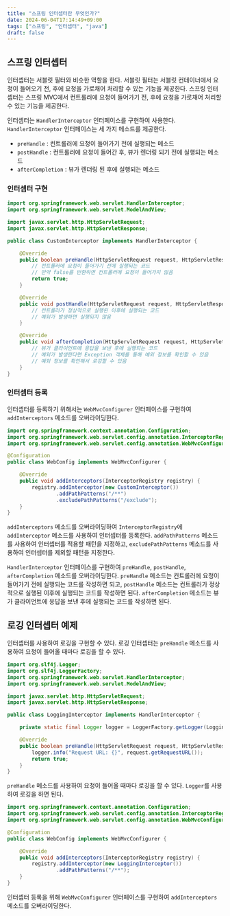 ```yaml
---
title: "스프링 인터셉터란 무엇인가?"
date: 2024-06-04T17:14:49+09:00
tags: ["스프링", "인터셉터", "java"]
draft: false
---
```


## 스프링 인터셉터

인터셉터는 서블릿 필터와 비슷한 역할을 한다. 서블릿 필터는 서블릿 컨테이너에서 요청이 들어오기 전, 후에 요청을 가로채어 처리할 수 있는 기능을 제공한다. 스프링 인터셉터는 스프링 MVC에서 컨트롤러에 요청이 들어가기 전, 후에 요청을 가로채어 처리할 수 있는 기능을 제공한다.

인터셉터는 `HandlerInterceptor` 인터페이스를 구현하여 사용한다. `HandlerInterceptor` 인터페이스는 세 가지 메소드를 제공한다.

-   `preHandle` : 컨트롤러에 요청이 들어가기 전에 실행되는 메소드
-   `postHandle` : 컨트롤러에 요청이 들어간 후, 뷰가 렌더링 되기 전에 실행되는 메소드
-   `afterCompletion` : 뷰가 렌더링 된 후에 실행되는 메소드

### 인터셉터 구현

```java
import org.springframework.web.servlet.HandlerInterceptor;
import org.springframework.web.servlet.ModelAndView;

import javax.servlet.http.HttpServletRequest;
import javax.servlet.http.HttpServletResponse;

public class CustomInterceptor implements HandlerInterceptor {

    @Override
    public boolean preHandle(HttpServletRequest request, HttpServletResponse response, Object handler) throws Exception {
        // 컨트롤러에 요청이 들어가기 전에 실행되는 코드
        // 만약 false를 반환하면 컨트롤러에 요청이 들어가지 않음
        return true;
    }

    @Override
    public void postHandle(HttpServletRequest request, HttpServletResponse response, Object handler, ModelAndView modelAndView) throws Exception {
        // 컨트롤러가 정상적으로 실행된 이후에 실행되는 코드
        // 예외가 발생하면 실행되지 않음
    }

    @Override
    public void afterCompletion(HttpServletRequest request, HttpServletResponse response, Object handler, Exception ex) throws Exception {
        // 뷰가 클라이언트에 응답을 보낸 후에 실행되는 코드
        // 예외가 발생한다면 Exception 객체를 통해 예외 정보를 확인할 수 있음
        // 예외 정보를 확인해서 로깅할 수 있음
    }
}
```

### 인터셉터 등록

인터셉터를 등록하기 위해서는 `WebMvcConfigurer` 인터페이스를 구현하여 `addInterceptors` 메소드를 오버라이딩한다.

```java
import org.springframework.context.annotation.Configuration;
import org.springframework.web.servlet.config.annotation.InterceptorRegistry;
import org.springframework.web.servlet.config.annotation.WebMvcConfigurer;

@Configuration
public class WebConfig implements WebMvcConfigurer {

    @Override
    public void addInterceptors(InterceptorRegistry registry) {
        registry.addInterceptor(new CustomInterceptor())
                .addPathPatterns("/**")
                .excludePathPatterns("/exclude");
    }
}
```

`addInterceptors` 메소드를 오버라이딩하여 `InterceptorRegistry`에 `addInterceptor` 메소드를 사용하여 인터셉터를 등록한다. `addPathPatterns` 메소드를 사용하여 인터셉터를 적용할 패턴을 지정하고, `excludePathPatterns` 메소드를 사용하여 인터셉터를 제외할 패턴을 지정한다.

`HandlerInterceptor` 인터페이스를 구현하여 `preHandle`, `postHandle`, `afterCompletion` 메소드를 오버라이딩한다. `preHandle` 메소드는 컨트롤러에 요청이 들어가기 전에 실행되는 코드를 작성하면 되고, `postHandle` 메소드는 컨트롤러가 정상적으로 실행된 이후에 실행되는 코드를 작성하면 된다. `afterCompletion` 메소드는 뷰가 클라이언트에 응답을 보낸 후에 실행되는 코드를 작성하면 된다.

## 로깅 인터셉터 예제

인터셉터를 사용하여 로깅을 구현할 수 있다. 로깅 인터셉터는 `preHandle` 메소드를 사용하여 요청이 들어올 때마다 로깅을 할 수 있다.

```java
import org.slf4j.Logger;
import org.slf4j.LoggerFactory;
import org.springframework.web.servlet.HandlerInterceptor;
import org.springframework.web.servlet.ModelAndView;

import javax.servlet.http.HttpServletRequest;
import javax.servlet.http.HttpServletResponse;

public class LoggingInterceptor implements HandlerInterceptor {

    private static final Logger logger = LoggerFactory.getLogger(LoggingInterceptor.class);

    @Override
    public boolean preHandle(HttpServletRequest request, HttpServletResponse response, Object handler) throws Exception {
        logger.info("Request URL: {}", request.getRequestURL());
        return true;
    }
}
```

`preHandle` 메소드를 사용하여 요청이 들어올 때마다 로깅을 할 수 있다. `Logger`를 사용하여 로깅을 하면 된다.

```java
import org.springframework.context.annotation.Configuration;
import org.springframework.web.servlet.config.annotation.InterceptorRegistry;
import org.springframework.web.servlet.config.annotation.WebMvcConfigurer;

@Configuration
public class WebConfig implements WebMvcConfigurer {

    @Override
    public void addInterceptors(InterceptorRegistry registry) {
        registry.addInterceptor(new LoggingInterceptor())
                .addPathPatterns("/**");
    }
}
```

인터셉터 등록을 위해 `WebMvcConfigurer` 인터페이스를 구현하여 `addInterceptors` 메소드를 오버라이딩한다.
